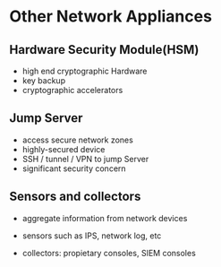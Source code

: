 # Other Network Appliances

## Hardware Security Module(HSM)

- high end cryptographic Hardware
- key backup
- cryptographic accelerators

## Jump Server

- access secure network zones
- highly-secured device
- SSH / tunnel / VPN to jump Server
- significant security concern

## Sensors and collectors

- aggregate information from network devices

- sensors such as IPS, network log, etc

- collectors: propietary consoles, SIEM consoles
